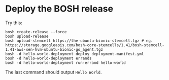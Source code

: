 # Deploy the BOSH release

Try this:

```
bosh create-release --force
bosh upload-release
bosh upload-stemcell https://the-ubuntu-bionic-stemcell.tgz # eg. https://storage.googleapis.com/bosh-core-stemcells/1.41/bosh-stemcell-1.41-aws-xen-hvm-ubuntu-bionic-go_agent.tgz
bosh -d hello-world-deployment deploy deployment-manifest.yml
bosh -d hello-world-deployment errands
bosh -d hello-world-deployment run-errand hello-world
```

The last command should output `Hello World`.
